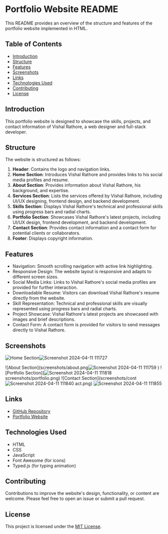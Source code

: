 # Portfolio Website README

This README provides an overview of the structure and features of the portfolio website implemented in HTML.

## Table of Contents

- [Introduction](#introduction)
- [Structure](#structure)
- [Features](#features)
- [Screenshots](#screenshots)
- [Links](#links)
- [Technologies Used](#technologies-used)
- [Contributing](#contributing)
- [License](#license)

## Introduction

This portfolio website is designed to showcase the skills, projects, and contact information of Vishal Rathore, a web designer and full-stack developer.

## Structure

The website is structured as follows:

1. **Header**: Contains the logo and navigation links.
2. **Home Section**: Introduces Vishal Rathore and provides links to his social media profiles and resume.
3. **About Section**: Provides information about Vishal Rathore, his background, and expertise.
4. **Services Section**: Lists the services offered by Vishal Rathore, including UI/UX designing, frontend design, and backend development.
5. **Skills Section**: Displays Vishal Rathore's technical and professional skills using progress bars and radial charts.
6. **Portfolio Section**: Showcases Vishal Rathore's latest projects, including UI/UX design, frontend development, and backend development.
7. **Contact Section**: Provides contact information and a contact form for potential clients or collaborators.
8. **Footer**: Displays copyright information.

## Features

- Navigation: Smooth scrolling navigation with active link highlighting.
- Responsive Design: The website layout is responsive and adapts to different screen sizes.
- Social Media Links: Links to Vishal Rathore's social media profiles are provided for further interaction.
- Downloadable Resume: Visitors can download Vishal Rathore's resume directly from the website.
- Skill Representation: Technical and professional skills are visually represented using progress bars and radial charts.
- Project Showcase: Vishal Rathore's latest projects are showcased with images and brief descriptions.
- Contact Form: A contact form is provided for visitors to send messages directly to Vishal Rathore.

## Screenshots

![Home Section]()![Screenshot 2024-04-11 111727](https://github.com/Vishalrathore95/My-Portfolio/assets/138272471/ce077f9c-3673-4e75-9426-2f2466f2e6df)

![About Section](screenshots/about.png![Screenshot 2024-04-11 111759](https://github.com/Vishalrathore95/My-Portfolio/assets/138272471/22d0b320-fb63-4f3a-acd6-6bd47865b8ca)
)
![Portfolio Section](![Screenshot 2024-04-11 111818](https://github.com/Vishalrathore95/My-Portfolio/assets/138272471/5344d42e-bf7e-4be6-9c5d-1a15ed80af36)
screenshots/portfolio.png)
![Contact Section](screenshots/cont![Screenshot 2024-04-11 111840](https://github.com/Vishalrathore95/My-Portfolio/assets/138272471/b3ba3b07-3566-4ce9-9b58-db4776d195c5)
act.png)
![Screenshot 2024-04-11 111855](https://github.com/Vishalrathore95/My-Portfolio/assets/138272471/1e3615c0-805b-49cb-bfab-12ea3ed3f298)

## Links

- [GitHub Repository](https://github.com/Vishalrathore95/My-portfolio)
- [Portfolio Website](https://vishalrathore95.github.io/My-portfolio/)

## Technologies Used

- HTML
- CSS
- JavaScript
- Font Awesome (for icons)
- Typed.js (for typing animation)

## Contributing

Contributions to improve the website's design, functionality, or content are welcome. Please feel free to open an issue or submit a pull request.

## License

This project is licensed under the [MIT License](LICENSE).
